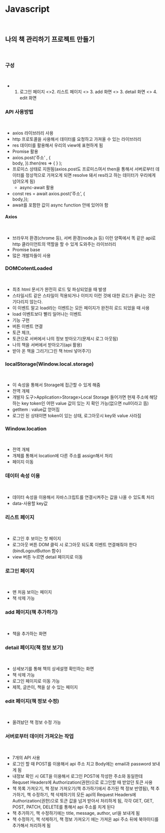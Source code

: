 # Javascript
​
## 나의 책 관리하기 프로젝트 만들기
​
### 구성
​
-   1.  로그인 페이지 <>2. 리스트 페이지 <> 3. add 화면
​
                                        <> 3. detail 화면 <> 4. edit 화면
​
### API 사용방법
​
-   axios 라이브러리 사용
-   http 프로토콜을 사용해서 데이터를 요청하고 가져올 수 있는 라이브러리
-   res 데이터를 활용해서 우리의 view에 표현하게 됨
-   Promise 활용
-   axios.post(‘주소’ , {  
    body, }).then(res => { } );
-   프로미스 상태로 지원됨(axios.post도 프로미스여서 then을 통해서 서버로부터 데이터를 정상적으로 가져오게 되면 resolve 돼서 res라고 하는 데이터가 우리에게 넘어오게 됨)
    -   async-await 활용
-   const res = await axios.post(‘주소’, {  
    body,});
-   await를 포함한 값이 async function 안에 있어야 함
​
#### Axios
​
-   브라우저 환경(chrome 등), 서버 환경(node.js 등) 이런 양쪽에서 똑 같은 api로 http 클라이언트의 역할을 할 수 있게 도와주는 라이브러리
-   Promise base
-   많은 개발자들이 사용
​
### DOMCotentLoaded
​
-   최초 html 문서가 완전히 로드 및 파싱되었을 때 발생
-   스타일시트 같은 스타일이 적용되거나 이미지 이런 것에 대한 로드가 끝나는 것은 기다리지 않는다.
-   이 이벤트 말고 load라는 이벤트는 모든 페이지가 완전히 로드 되었을 때 사용
-   load 이벤트보다 빨리 일어나는 이벤트
-   기능 구현
-   버튼 이벤트 연결
-   토큰 체크,
-   토큰으로 서버에서 나의 정보 받아오기(문제시 로그 아웃됨)
-   나의 책을 서버에서 받아오기(api 활용)
-   받아 온 책을 그리기(그린 책 html 넣어주기)
​
### localStorage(Window.local.storage)
​
-   이 속성을 통해서 Storage에 접근할 수 있게 해줌
-   전역 개체
-   개발자 도구>Application>Storage>Local Storage 들어가면 현재 주소에 해당하는 key token인 어떤 value 값이 있는 지 확인 가능(없으면 null이라고 뜸)
-   getItem : value값 얻어짐
-   로그인 된 상태이면 token이 있는 상태, 로그아웃시 key와 value 사라짐
​
### Window.location
​
-   전역 개체
-   개체를 통해서 location에 다른 주소를 assign해서 처리
-   페이지 이동
​
### 데이터 속성 이용
​
-   데이터 속성을 이용해서 자바스크립트를 연결시켜주는 값을 나올 수 있도록 처리
-   data-사용할 key값
​
### 리스트 페이지
​
-   로그인 후 보이는 첫 페이지
-   로그아웃 버튼 DOM 클릭 시 로그아웃 되도록 이벤트 연결해줘야 한다(bindLogoutButton 함수)
-   view 버튼 누르면 detail 페이지로 이동
​
### 로그인 페이지
​
-   맨 처음 보이는 페이지
-   책 삭제 가능
​
### add 페이지(책 추가하기)
​
-   책을 추가하는 화면
​
### detail 페이지(책 정보 보기)
​
-   상세보기를 통해 책의 상세설명 확인하는 화면
-   책 삭제 가능
-   로그인 페이지로 이동 가능
-   제목, 글쓴이, 책을 살 수 있는 페이지
​
### edit 페이지(책 정보 수정)
​
-   올려놨던 책 정보 수정 가능
​
### 서버로부터 데이터 가져오는 작업
​
-   7개의 API 사용
-   로그인 할 때 POST를 이용해서 api 주소 치고 Body에는 email과 password 보내게 됨
-   내정보 확인 시 GET을 이용해서 로그인 POST에 작성한 주소와 동일한데 Requset Headers에 Authorization(권한)으로 로그인할 때 받았던 토큰 사용
-   책 목록 가져오기, 책 정보 가져오기(책 추가하기에서 추가된 책 정보 반영됨), 책 추가하기, 책 수정하기, 책 삭제하기의 모든 api의 Request Headers에 Authorization(권한)으로 토큰 값을 넘겨 받아서 처리하게 됨, 각각 GET, GET, POST, PATCH, DELETE를 통해서 api 주소를 치게 된다
-   책 추가하기, 책 수정하기에는 title, message, author, url을 보내게 됨
-   책 수정하기, 책 삭제하기, 책 정보 가져오기 에는 가져온 api 주소 뒤에 북아이디를 추가해서 처리하게 됨